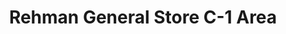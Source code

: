 ---
title: "Rehman General Store C-1 Area"
url: /karachi/rehman-general-store-c-1-area/
shop: Dorfladen
---